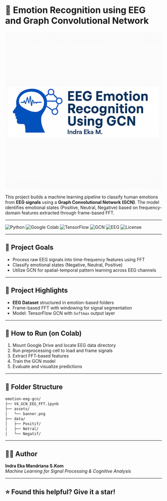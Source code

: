 # 🧠 Emotion Recognition using EEG and Graph Convolutional Network

![Banner](assets/banner.png)

This project builds a machine learning pipeline to classify human emotions from **EEG signals** using a **Graph Convolutional Network (GCN)**. The model identifies emotional states (Positive, Neutral, Negative) based on frequency-domain features extracted through frame-based FFT.

---

![Python](https://img.shields.io/badge/Python-3.x-blue?style=flat&logo=python&logoColor=white)
![Google Colab](https://img.shields.io/badge/Platform-Google_Colab-orange?style=flat&logo=googlecolab)
![TensorFlow](https://img.shields.io/badge/Framework-TensorFlow-blue?style=flat&logo=tensorflow)
![GCN](https://img.shields.io/badge/Model-Graph_Convolutional_Network-purple?style=flat)
![EEG](https://img.shields.io/badge/Data-EEG_Signals-brightgreen?style=flat)
![License](https://img.shields.io/badge/License-MIT-lightgrey?style=flat)

---

## 🎯 Project Goals

- Process raw EEG signals into time-frequency features using FFT
- Classify emotional states (Negative, Neutral, Positive)
- Utilize GCN for spatial-temporal pattern learning across EEG channels

---

## 📁 Project Highlights

- **EEG Dataset** structured in emotion-based folders
- Frame-based FFT with windowing for signal segmentation
- Model: TensorFlow GCN with `Softmax` output layer

---

## 🚀 How to Run (on Colab)

1. Mount Google Drive and locate EEG data directory
2. Run preprocessing cell to load and frame signals
3. Extract FFT-based features
4. Train the GCN model
5. Evaluate and visualize predictions

---

## 📂 Folder Structure

```
emotion-eeg-gcn/
├── V4_GCN_EEG_FFT.ipynb
├── assets/
│   └── banner.png
├── data/
│   ├── Positif/
│   ├── Netral/
│   └── Negatif/
```

---

## 👨‍💻 Author

**Indra Eka Mandriana S.Kom**  
_Machine Learning for Signal Processing & Cognitive Analysis_

---

## ⭐ Found this helpful? Give it a star!
